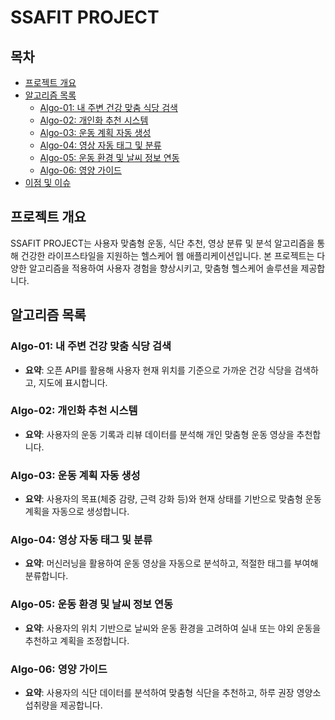 # SSAFIT PROJECT

## 목차
- [프로젝트 개요](#프로젝트-개요)
- [알고리즘 목록](#알고리즘-목록)
  - [Algo-01: 내 주변 건강 맞춤 식당 검색](#algo-01-내-주변-건강-맞춤-식당-검색)
  - [Algo-02: 개인화 추천 시스템](#algo-02-개인화-추천-시스템)
  - [Algo-03: 운동 계획 자동 생성](#algo-03-운동-계획-자동-생성)
  - [Algo-04: 영상 자동 태그 및 분류](#algo-04-영상-자동-태그-및-분류)
  - [Algo-05: 운동 환경 및 날씨 정보 연동](#algo-05-운동-환경-및-날씨-정보-연동)
  - [Algo-06: 영양 가이드](#algo-06-영양-가이드)
- [이점 및 이슈](#이점-및-이슈)

## 프로젝트 개요
SSAFIT PROJECT는 사용자 맞춤형 운동, 식단 추천, 영상 분류 및 분석 알고리즘을 통해 건강한 라이프스타일을 지원하는 헬스케어 웹 애플리케이션입니다. 본 프로젝트는 다양한 알고리즘을 적용하여 사용자 경험을 향상시키고, 맞춤형 헬스케어 솔루션을 제공합니다.

## 알고리즘 목록

### Algo-01: 내 주변 건강 맞춤 식당 검색
- **요약**: 오픈 API를 활용해 사용자 현재 위치를 기준으로 가까운 건강 식당을 검색하고, 지도에 표시합니다.

  
### Algo-02: 개인화 추천 시스템
- **요약**: 사용자의 운동 기록과 리뷰 데이터를 분석해 개인 맞춤형 운동 영상을 추천합니다.


### Algo-03: 운동 계획 자동 생성
- **요약**: 사용자의 목표(체중 감량, 근력 강화 등)와 현재 상태를 기반으로 맞춤형 운동 계획을 자동으로 생성합니다.


### Algo-04: 영상 자동 태그 및 분류
- **요약**: 머신러닝을 활용하여 운동 영상을 자동으로 분석하고, 적절한 태그를 부여해 분류합니다.


### Algo-05: 운동 환경 및 날씨 정보 연동
- **요약**: 사용자의 위치 기반으로 날씨와 운동 환경을 고려하여 실내 또는 야외 운동을 추천하고 계획을 조정합니다.


### Algo-06: 영양 가이드
- **요약**: 사용자의 식단 데이터를 분석하여 맞춤형 식단을 추천하고, 하루 권장 영양소 섭취량을 제공합니다.



